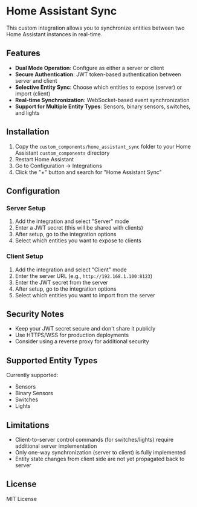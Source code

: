 # Home Assistant Sync

This custom integration allows you to synchronize entities between two Home Assistant instances in real-time.

## Features

- **Dual Mode Operation**: Configure as either a server or client
- **Secure Authentication**: JWT token-based authentication between server and client
- **Selective Entity Sync**: Choose which entities to expose (server) or import (client)
- **Real-time Synchronization**: WebSocket-based event synchronization
- **Support for Multiple Entity Types**: Sensors, binary sensors, switches, and lights

## Installation

1. Copy the `custom_components/home_assistant_sync` folder to your Home Assistant `custom_components` directory
2. Restart Home Assistant
3. Go to Configuration -> Integrations
4. Click the "+" button and search for "Home Assistant Sync"

## Configuration

### Server Setup

1. Add the integration and select "Server" mode
2. Enter a JWT secret (this will be shared with clients)
3. After setup, go to the integration options
4. Select which entities you want to expose to clients

### Client Setup

1. Add the integration and select "Client" mode
2. Enter the server URL (e.g., `http://192.168.1.100:8123`)
3. Enter the JWT secret from the server
4. After setup, go to the integration options
5. Select which entities you want to import from the server

## Security Notes

- Keep your JWT secret secure and don't share it publicly
- Use HTTPS/WSS for production deployments
- Consider using a reverse proxy for additional security

## Supported Entity Types

Currently supported:
- Sensors
- Binary Sensors
- Switches
- Lights

## Limitations

- Client-to-server control commands (for switches/lights) require additional server implementation
- Only one-way synchronization (server to client) is fully implemented
- Entity state changes from client side are not yet propagated back to server

## License

MIT License